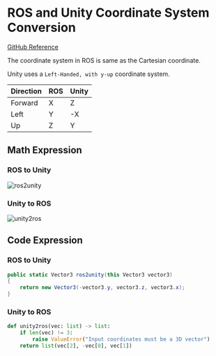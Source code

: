 # ROS and Unity Coordinate System Conversion

[GitHub Reference](https://github.com/siemens/ros-sharp/wiki/Dev_ROSUnityCoordinateSystemConversion)

The coordinate system in ROS is same as the Cartesian coordinate.

Unity uses a `Left-Handed, with y-up` coordinate system.

| Direction | ROS  | Unity |
| --------- | ---- | ----- |
| Forward   | X    | Z     |
| Left      | Y    | \-X   |
| Up        | Z    | Y     |



## Math Expression

### ROS to Unity

![ros2unity](https://latex.codecogs.com/svg.image?%5Cbegin%7Bbmatrix%7D-y%5C%5Cz%5C%5Cx%5Cend%7Bbmatrix%7D=%5Cbegin%7Bbmatrix%7D0&-1&0%5C%5C0&0&1%5C%5C1&0&0%5Cend%7Bbmatrix%7D%5Cbegin%7Bbmatrix%7Dx%5C%5Cy%5C%5Cz%5Cend%7Bbmatrix%7D)

### Unity to ROS

![unity2ros](https://latex.codecogs.com/svg.image?%5Cbegin%7Bbmatrix%7Dz%5C%5C-x%5C%5Cy%5Cend%7Bbmatrix%7D=%5Cbegin%7Bbmatrix%7D0&0&1%5C%5C-1&0&0%5C%5C0&1&0%5Cend%7Bbmatrix%7D%5Cbegin%7Bbmatrix%7Dx%5C%5Cy%5C%5Cz%5Cend%7Bbmatrix%7D)



## Code Expression

### ROS to Unity

```c#
public static Vector3 ros2unity(this Vector3 vector3)
{
    return new Vector3(-vector3.y, vector3.z, vector3.x);
}
```

### Unity to ROS

```python
def unity2ros(vec: list) -> list:
    if len(vec) != 3:
        raise ValueError("Input coordinates must be a 3D vector")
    return list(vec[2], -vec[0], vec[1])
```

